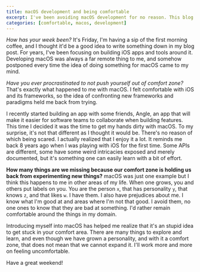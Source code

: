 ```yaml
---
title: macOS development and being comfortable
excerpt: I've been avoiding macOS development for no reason. This blog post is a short reflection on why I think I've been doing it.
categories: [comfortable, macos, development]
---
```


_How has your week been?_ It's Friday, I'm having a sip of the first morning coffee, and I thought it'd be a good idea to write something down in my blog post. For years, I've been focusing on building iOS apps and tools around it. Developing macOS was always a far remote thing to me, and somehow postponed every time the idea of doing something for macOS came to my mind.

_Have you ever procrastinated to not push yourself out of comfort zone?_  
That's exactly what happened to me with macOS.
I felt comfortable with iOS and its frameworks,
so the idea of confronting new frameworks and paradigms held me back from trying.

I recently started building an app with some friends,
Angle,
an app that will make it easier for software teams to collaborate when building features.
This time I decided it was the time to get my hands dirty with macOS.
To my surprise,
it's not that different as I thought it would be.
There's no reason of which being scared.
I actually realized that I enjoy it a lot.
It reminds me back 8 years ago when I was playing with iOS for the first time.
Some APIs are different,
some have some weird intricacies exposed and merely documented,
but it's something one can easily learn with a bit of effort.

**How many things are we missing because our comfort zone is holding us back from experimenting new things?**
macOS was just one example but I think this happens to me in other areas of my life.
When one grows, you and others put labels on you.
You are the person `x`, that has personality `y`, that knows `z`, and that likes `w`.
I have them.
I also have prejudices about me.
I know what I'm good at and areas where I'm not that good.
I avoid them, no one ones to know that they are bad at something.
I'd rather remain comfortable around the things in my domain.

Introducing myself into macOS has helped me realize that it's an stupid idea to get stuck in your comfort area. There are many things to explore and learn, and even though we have grown a personality, and with it a comfort zone, that does not mean that we cannot expand it. I'll work more and more on feeling uncomfortable.

Have a great weekend!
